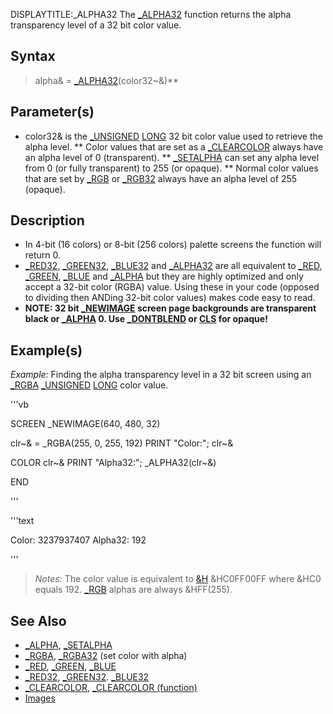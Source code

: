 DISPLAYTITLE:_ALPHA32
The [_ALPHA32](_ALPHA32) function returns the alpha transparency level of a 32 bit color value.


## Syntax

> alpha& = [_ALPHA32](_ALPHA32)(color32~&)**

## Parameter(s)

* color32& is the [_UNSIGNED](_UNSIGNED) [LONG](LONG) 32 bit color value used to retrieve the alpha level.
** Color values that are set as a [_CLEARCOLOR](_CLEARCOLOR) always have an alpha level of 0 (transparent).
** [_SETALPHA](_SETALPHA) can set any alpha level from 0 (or fully transparent) to 255 (or opaque).
** Normal color values that are set by [_RGB](_RGB) or [_RGB32](_RGB32) always have an alpha level of 255 (opaque).


## Description

* In 4-bit (16 colors) or 8-bit (256 colors) palette screens the function will return 0.
* [_RED32](_RED32), [_GREEN32](_GREEN32), [_BLUE32](_BLUE32) and [_ALPHA32](_ALPHA32) are all equivalent to [_RED](_RED), [_GREEN](_GREEN), [_BLUE](_BLUE) and [_ALPHA](_ALPHA) but they are highly optimized and only accept a 32-bit color (RGBA) value. Using these in your code (opposed to dividing then ANDing 32-bit color values) makes code easy to read.
* **NOTE: 32 bit [_NEWIMAGE](_NEWIMAGE) screen page backgrounds are transparent black or [_ALPHA](_ALPHA) 0. Use [_DONTBLEND](_DONTBLEND) or [CLS](CLS) for opaque!**


## Example(s)

*Example:* Finding the alpha transparency level in a 32 bit screen using an [_RGBA](_RGBA)  [_UNSIGNED](_UNSIGNED) [LONG](LONG) color value.

'''vb

SCREEN _NEWIMAGE(640, 480, 32)

clr~& = _RGBA(255, 0, 255, 192)
PRINT "Color:"; clr~&

COLOR clr~&
PRINT "Alpha32:"; _ALPHA32(clr~&)

END 

'''

'''text

Color: 3237937407
Alpha32: 192

'''

>  *Notes:* The color value is equivalent to [&H](&H) &HC0FF00FF where &HC0 equals 192. [_RGB](_RGB) alphas are always &HFF(255).


## See Also

* [_ALPHA](_ALPHA), [_SETALPHA](_SETALPHA)
* [_RGBA](_RGBA), [_RGBA32](_RGBA32) (set color with alpha)
* [_RED](_RED), [_GREEN](_GREEN), [_BLUE](_BLUE)
* [_RED32](_RED32), [_GREEN32](_GREEN32). [_BLUE32](_BLUE32)
* [_CLEARCOLOR](_CLEARCOLOR), [_CLEARCOLOR (function)](_CLEARCOLOR (function))
* [Images](Images)





